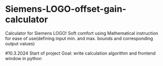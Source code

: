 # Siemens-LOGO-offset-gain-calculator
Calculator for Siemens LOGO! Soft comfort using Mathematical instruction for ease of use(defining input min. and max. bounds and corresponding output values)

#10.3.2024
Start of project 
Goal: write calculation algorithm and frontend window in python

